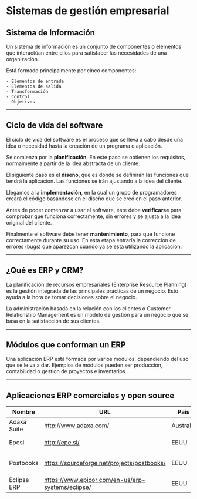 # Sistemas de gestión empresarial

## Sistema de Información

Un sistema de información es un conjunto de componentes o elementos que interactúan entre ellos para satisfacer las necesidades de una organización.

Está formado principalmente por cinco componentes: 
    
    - Elementos de entrada
    - Elementos de salida
    - Transformación
    - Control
    - Objetivos

---

## Ciclo de vida del software

El ciclo de vida del software es el proceso que se lleva a cabo desde una idea o necesidad hasta la creación de un programa o aplicación.

Se comienza por la **planificación**. En este paso se obtienen los requisitos, normalmente a partir de la idea abstracta de un cliente.

El siguiente paso es el **diseño**, que es donde se definirán las funciones que tendrá la aplicación. Las funciones se irán ajustando a la idea del cliente.

Llegamos a la **implementación**, en la cual un grupo de programadores creará el código basándose en el diseño que se creó en el paso anterior.

Antes de poder comenzar a usar el software, éste debe **verificarse** para comprobar que funciona correctamente, sin errores y se ajusta a la idea original del cliente.

Finalmente el software debe tener **mantenimiento**, para que funcione correctamente durante su uso. En esta etapa entraría la corrección de errores (bugs) que aparezcan cuando ya se está utilizando la aplicación.

---

## ¿Qué es ERP y CRM?

La planificación de recursos empresariales (Enterprise Resource Planning) es la gestión integrada de las principales prácticas de un negocio. Esto ayuda a la hora de tomar decisiones sobre el negocio.

La administración basada en la relación con los clientes o Customer Relationship Management es un modelo de gestión para un negocio que se basa en la satisfacción de sus clientes.

---

## Módulos que conforman un ERP

Una aplicación ERP está formada por varios módulos, dependiendo del uso que se le va a dar. Ejemplos de módulos pueden ser producción, contabilidad o gestion de proyectos e inventarios.

---

## Aplicaciones ERP comerciales y open source

| Nombre | URL | Pais | Lenguaje | Licencia |
|--------|-----|------|----------|----------|
| Adaxa Suite | http://www.adaxa.com/ | Australia | Java | GPL |
| Epesi | http://epe.si/ | EEUU | PHP, MySQL | MIT |
| Postbooks | https://sourceforge.net/projects/postbooks/ | EEUU | C++, JS, PostgreSQL, NodeJS | CPAL |
| Eclipse ERP | https://www.epicor.com/en-us/erp-systems/eclipse/ | EEUU |  | Propietary |
